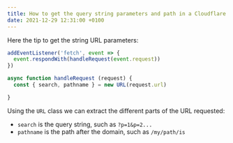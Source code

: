 ```yaml
---
title: How to get the query string parameters and path in a Cloudflare worker
date: 2021-12-29 12:31:00 +0100
---
```




Here the tip to get the string URL parameters:

```js
addEventListener('fetch', event => {
  event.respondWith(handleRequest(event.request))
})

async function handleRequest (request) {
  const { search, pathname } = new URL(request.url)

}
```

Using the `URL` class we can extract the different parts of the URL requested:

- `search` is the query string, such as `?p=1&p=2...`
- `pathname` is the path after the domain, such as `/my/path/is` 